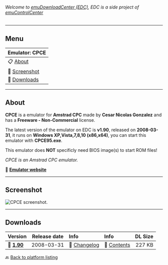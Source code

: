 ###### Welcome to [emuDownloadCenter (EDC)](https://github.com/PhoenixInteractiveNL/emuDownloadCenter/wiki/), EDC is a side project of [emuControlCenter](https://github.com/PhoenixInteractiveNL/emuControlCenter/wiki/)
***
## Menu
| **Emulator: CPCE** |
|:---------|
| :clipboard: [About](#about) |
| :sunrise: [Screenshot](#screenshot) |
| :floppy_disk: [Downloads](#downloads) |
***
## About
**CPCE** is a emulator for **Amstrad CPC** made by **Cesar Nicolas Gonzalez** and has a **Freeware - Non-Commercial** license.

The latest version of the emulator on EDC is **v1.90**, released on **2008-03-31**, it runs on **Windows XP,Vista,7,8,10 (x86,x64)**, you can start this emulator with **CPCE95.exe**.

This emulator does **NOT** specificly need BIOS image(s) to start ROM files!

_CPCE is an Amstrad CPC emulator._

:link: [**Emulator website**](http://cpce.emuunlim.com/)
***
## Screenshot
![](https://raw.githubusercontent.com/PhoenixInteractiveNL/emuDownloadCenter/master/hooks/cpce/screen.jpg "CPCE screenshot.")
***
## Downloads
| Version  | Release date  | Info       | Info       | DL Size    |
|:---------|:-------------:|:-----------|:-----------|-----------:|
| :floppy_disk: [**1.90**](https://github.com/PhoenixInteractiveNL/edc-repo0002/raw/master/cpce/1.90.7z) | 2008-03-31 | :page_facing_up: [Changelog](https://github.com/PhoenixInteractiveNL/edc-repo0002/blob/master/cpce/1.90_changelog.txt) | :mag_right: [Contents](https://github.com/PhoenixInteractiveNL/edc-repo0002/blob/master/cpce/1.90_contents.txt) | 227 KB |

:back: [Back to platform listing](https://github.com/PhoenixInteractiveNL/emuDownloadCenter/wiki/EDC-Platform-List)
